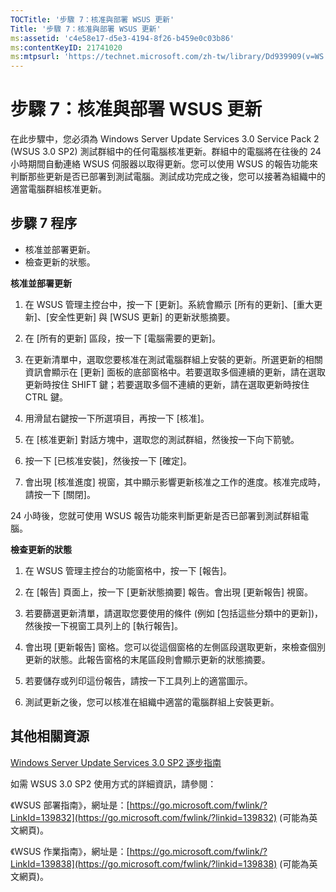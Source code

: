 ```yaml
---
TOCTitle: '步驟 7：核准與部署 WSUS 更新'
Title: '步驟 7：核准與部署 WSUS 更新'
ms:assetid: 'c4e58e17-d5e3-4194-8f26-b459e0c03b86'
ms:contentKeyID: 21741020
ms:mtpsurl: 'https://technet.microsoft.com/zh-tw/library/Dd939909(v=WS.10)'
---
```


步驟 7：核准與部署 WSUS 更新
============================

在此步驟中，您必須為 Windows Server Update Services 3.0 Service Pack 2 (WSUS 3.0 SP2) 測試群組中的任何電腦核准更新。群組中的電腦將在往後的 24 小時期間自動連絡 WSUS 伺服器以取得更新。您可以使用 WSUS 的報告功能來判斷那些更新是否已部署到測試電腦。測試成功完成之後，您可以接著為組織中的適當電腦群組核准更新。

步驟 7 程序
-----------

-   核准並部署更新。
-   檢查更新的狀態。

**核准並部署更新**
1.  在 WSUS 管理主控台中，按一下 \[更新\]。系統會顯示 \[所有的更新\]、\[重大更新\]、\[安全性更新\] 與 \[WSUS 更新\] 的更新狀態摘要。

2.  在 \[所有的更新\] 區段，按一下 \[電腦需要的更新\]。

3.  在更新清單中，選取您要核准在測試電腦群組上安裝的更新。所選更新的相關資訊會顯示在 \[更新\] 面板的底部窗格中。若要選取多個連續的更新，請在選取更新時按住 SHIFT 鍵；若要選取多個不連續的更新，請在選取更新時按住 CTRL 鍵。

4.  用滑鼠右鍵按一下所選項目，再按一下 \[核准\]。

5.  在 \[核准更新\] 對話方塊中，選取您的測試群組，然後按一下向下箭號。

6.  按一下 \[已核准安裝\]，然後按一下 \[確定\]。

7.  會出現 \[核准進度\] 視窗，其中顯示影響更新核准之工作的進度。核准完成時，請按一下 \[關閉\]。

24 小時後，您就可使用 WSUS 報告功能來判斷更新是否已部署到測試群組電腦。

**檢查更新的狀態**
1.  在 WSUS 管理主控台的功能窗格中，按一下 \[報告\]。

2.  在 \[報告\] 頁面上，按一下 \[更新狀態摘要\] 報告。會出現 \[更新報告\] 視窗。

3.  若要篩選更新清單，請選取您要使用的條件 (例如 \[包括這些分類中的更新\])，然後按一下視窗工具列上的 \[執行報告\]。

4.  會出現 \[更新報告\] 窗格。您可以從這個窗格的左側區段選取更新，來檢查個別更新的狀態。此報告窗格的末尾區段則會顯示更新的狀態摘要。

5.  若要儲存或列印這份報告，請按一下工具列上的適當圖示。

6.  測試更新之後，您可以核准在組織中適當的電腦群組上安裝更新。

其他相關資源
------------

[Windows Server Update Services 3.0 SP2 逐步指南](https://technet.microsoft.com/4b504edc-93b3-45b0-a7e8-d0107f1a4442)

如需 WSUS 3.0 SP2 使用方式的詳細資訊，請參閱：

《WSUS 部署指南》，網址是：[https://go.microsoft.com/fwlink/?LinkId=139832](https://go.microsoft.com/fwlink/?linkid=139832) (可能為英文網頁)。

《WSUS 作業指南》，網址是：[https://go.microsoft.com/fwlink/?LinkId=139838](https://go.microsoft.com/fwlink/?linkid=139838) (可能為英文網頁)。
